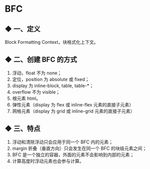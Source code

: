 # BFC
## ◆ 一、定义
Block Formatting Context，块格式化上下文。

## ◆ 二、创建 BFC 的方式
1. 浮动，float 不为 none；
2. 定位，position 为 absolute 或 fixed；
3. display 为 inline-block, table, table-*；
4. overflow 不为 visible；
5. 根元素 html。
6. 弹性元素（display 为 flex 或 inline-flex 元素的直接子元素）
7. 网格元素（display 为 grid 或 inline-grid 元素的直接子元素）

## ◆ 三、特点
1. 浮动和清除浮动只会应用于同一个 BFC 内的元素；
2. margin 折叠（垂直方向）只会发生在同一个 BFC 的块级元素之间；
3. BFC 是一个独立的容器，外面的元素不会影响到内部的元素；
4. 计算高度时浮动元素也会参与计算。